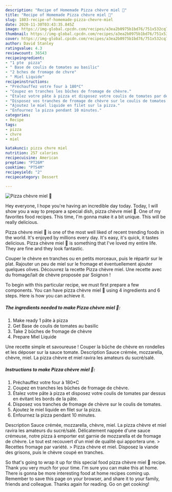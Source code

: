 ```yaml
---
description: "Recipe of Homemade Pizza chèvre miel 🧀"
title: "Recipe of Homemade Pizza chèvre miel 🧀"
slug: 1803-recipe-of-homemade-pizza-chevre-miel
date: 2020-11-30T03:43:35.845Z
image: https://img-global.cpcdn.com/recipes/a3ea2b0975b1bd76/751x532cq70/pizza-chevre-miel-🧀-photo-principale-de-la-recette.jpg
thumbnail: https://img-global.cpcdn.com/recipes/a3ea2b0975b1bd76/751x532cq70/pizza-chevre-miel-🧀-photo-principale-de-la-recette.jpg
cover: https://img-global.cpcdn.com/recipes/a3ea2b0975b1bd76/751x532cq70/pizza-chevre-miel-🧀-photo-principale-de-la-recette.jpg
author: David Stanley
ratingvalue: 4.3
reviewcount: 36543
recipeingredient:
- "1 pte  pizza"
- " Base de coulis de tomates au basilic"
- "2 bches de fromage de chvre"
- " Miel Liquide"
recipeinstructions:
- "Préchauffez votre four à 180*C"
- "Coupez en tranches les bûches de fromage de chèvre."
- "Étalez votre pâte à pizza et disposez votre coulis de tomates par dessus en évitant les bords de la pâte."
- "Disposez vos tranches de fromage de chèvre sur le coulis de tomates."
- "Ajoutez le miel liquide en filet sur la pizza."
- "Enfournez la pizza pendant 10 minutes."
categories:
- Recipe
tags:
- pizza
- chvre
- miel

katakunci: pizza chvre miel 
nutrition: 257 calories
recipecuisine: American
preptime: "PT26M"
cooktime: "PT54M"
recipeyield: "2"
recipecategory: Dessert

---
```



![Pizza chèvre miel 🧀](https://img-global.cpcdn.com/recipes/a3ea2b0975b1bd76/751x532cq70/pizza-chevre-miel-🧀-photo-principale-de-la-recette.jpg)

Hey everyone, I hope you're having an incredible day today. Today, I will show you a way to prepare a special dish, pizza chèvre miel 🧀. One of my favorites food recipes. This time, I'm gonna make it a bit unique. This will be really delicious.

Pizza chèvre miel 🧀 is one of the most well liked of recent trending foods in the world. It's enjoyed by millions every day. It's easy, it's quick, it tastes delicious. Pizza chèvre miel 🧀 is something that I've loved my entire life. They are fine and they look fantastic.

Couper le chèvre en tranches ou en petits morceaux, puis le répartir sur le plat. Rajouter un peu de miel sur le fromage et éventuellement ajouter quelques olives. Découvrez la recette Pizza chèvre miel. Une recette avec du fromage/lait de chèvre proposée par Soignon !


To begin with this particular recipe, we must first prepare a few components. You can have pizza chèvre miel 🧀 using 4 ingredients and 6 steps. Here is how you can achieve it.

<!--inarticleads1-->

##### The ingredients needed to make Pizza chèvre miel 🧀:

1. Make ready 1 pâte à pizza
1. Get  Base de coulis de tomates au basilic
1. Take 2 bûches de fromage de chèvre
1. Prepare  Miel Liquide


Une recette simple et savoureuse ! Couper la bûche de chèvre en rondelles et les déposer sur la sauce tomate. Description Sauce crémée, mozzarella, chèvre, miel. La pizza chèvre et miel ravira les amateurs du sucré/salé. 

<!--inarticleads2-->

##### Instructions to make Pizza chèvre miel 🧀:

1. Préchauffez votre four à 180*C
1. Coupez en tranches les bûches de fromage de chèvre.
1. Étalez votre pâte à pizza et disposez votre coulis de tomates par dessus en évitant les bords de la pâte.
1. Disposez vos tranches de fromage de chèvre sur le coulis de tomates.
1. Ajoutez le miel liquide en filet sur la pizza.
1. Enfournez la pizza pendant 10 minutes.


Description Sauce crémée, mozzarella, chèvre, miel. La pizza chèvre et miel ravira les amateurs du sucré/salé. Délicatement nappée d&#39;une sauce crémeuse, notre pizza à emporter est garnie de mozzarella et de fromage de chèvre. Le tout est recouvert d&#39;un miel de qualité qui apportera une. &gt; Recettes fromage par variété. &gt; Pizza chèvre et miel. Disposez la viande des grisons, puis le chèvre coupé en tranches. 

So that's going to wrap it up for this special food pizza chèvre miel 🧀 recipe. Thank you very much for your time. I'm sure you can make this at home. There is gonna be more interesting food at home recipes coming up. Remember to save this page on your browser, and share it to your family, friends and colleague. Thanks again for reading. Go on get cooking!

